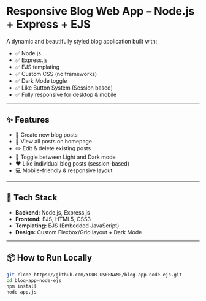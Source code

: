 # Responsive Blog Web App – Node.js + Express + EJS

A dynamic and beautifully styled blog application built with:

- ✅ Node.js
- ✅ Express.js
- ✅ EJS templating
- ✅ Custom CSS (no frameworks)
- ✅ Dark Mode toggle
- ✅ Like Button System (Session based)
- ✅ Fully responsive for desktop & mobile

---

## ✨ Features

- 📝 Create new blog posts
- 👀 View all posts on homepage
- ✏️ Edit & delete existing posts
- 🌙 Toggle between Light and Dark mode
- ❤️ Like individual blog posts (session-based)
- 💻 Mobile-friendly & responsive layout

---

## 🔧 Tech Stack

- **Backend:** Node.js, Express.js
- **Frontend:** EJS, HTML5, CSS3
- **Templating:** EJS (Embedded JavaScript)
- **Design:** Custom Flexbox/Grid layout + Dark Mode

---

## 📦 How to Run Locally

```bash
git clone https://github.com/YOUR-USERNAME/blog-app-node-ejs.git
cd blog-app-node-ejs
npm install
node app.js
